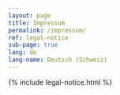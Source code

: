 ```yaml
---
layout: page
title: Impressum
permalink: /impressum/
ref: legal-notice
sub-page: true
lang: de
lang-name: Deutsch (Schweiz)
---
```


{% include legal-notice.html %}